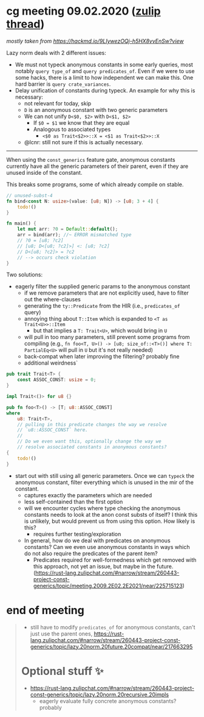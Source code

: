 # cg meeting 09.02.2020 ([zulip thread](https://rust-lang.zulipchat.com/#narrow/stream/260443-project-const-generics/topic/meeting.202021-02-09))

*mostly taken from https://hackmd.io/9LIywezOQj-h5HX8vvEnSw?view*

Lazy norm deals with 2 different issues:

- We must not typeck anonymous constants in some early queries, most notably `query type_of` and `query predicates_of`. Even if we were to use some hacks, there is a limit to how independent we can make this. One hard barrier is `query crate_variances`.
- Delay unification of constants during typeck. An example for why this is necessary:
    - not relevant for today, skip
    - `D` is an anonymous constant with two generic parameters
    - We can not unify `D<$0, $2>` with `D<$1, $2>`
        - If `$0 = $1` we know that they are equal
        - Analogous to associated types
            - `<$0 as Trait<$2>>::X = <$1 as Trait<$2>>::X`
    - @lcnr: still not sure if this is actually necessary.

---

When using the `const_generics` feature gate, anonymous constants currently have all the generic parameters of their parent, even if they are unused inside of the constant.

This breaks some programs, some of which already compile on stable.

```rust
// unused-subst-4
fn bind<const N: usize>(value: [u8; N]) -> [u8; 3 + 4] {
    todo!()
}

fn main() {
    let mut arr: ?0 = Default::default();
    arr = bind(arr); //~ ERROR mismatched type
    // ?0 = [u8; ?c2]
    // [u8; D<[u8; ?c2]>] <: [u8; ?c2]
    // D<[u8; ?c2]> = ?c2 
    // --> occurs check violation
}
```

Two solutions:
- eagerly filter the supplied generic params to the anonymous constant
    * if we remove parameters that are not explicitly used, have to filter out the where-clauses
    * generating the `ty::Predicate` from the HIR (i.e., `predicates_of` query)
    * annoying thing about `T::Item` which is expanded to `<T as Trait<U>>::Item`
        * but that implies a `T: Trait<U>`, which would bring in `U`
    * will pull in too many parameters, still prevent some programs from compiling (e.g., `fn foo<T, U>() -> [u8; size_of::<T>()] where T: PartialEq<U>` will pull in `U` but it's not really needed)
    * back-compat when later improving the filtering? probably fine
    * additional weirdness`
```rust
pub trait Trait<T> {
    const ASSOC_CONST: usize = 0;
}

impl Trait<()> for u8 {}

pub fn foo<T>() -> [T; u8::ASSOC_CONST]
where
    u8: Trait<T>,
    // pulling in this predicate changes the way we resolve
    // `u8::ASSOC_CONST` here.
    //
    // Do we even want this, optionally change the way we
    // resolve associated constants in anonymous constants?
{
    todo!()
}
```
- start out with still using all generic parameters. Once we can `typeck` the anonymous constant, filter everything which is unused in the mir of the constant.
    - captures exactly the parameters which are needed
    - less self-contained than the first option
    - will we encounter cycles where type checking the anonymous constants needs to look at the anon const substs of itself? I think this is unlikely, but would prevent us from using this option. How likely is this?
        - requires further testing/exploration
    - In general, how do we deal with predicates on anonymous constants? Can we even use anonymous constants in ways which do not also require the predicates of the parent item?
        - Predicates required for well-formedness which get removed with this approach, not yet an issue, but maybe in the future. (https://rust-lang.zulipchat.com/#narrow/stream/260443-project-const-generics/topic/meeting.2009.2E02.2E2021/near/225715123)
# end of meeting
>    - still have to modify `predicates_of` for anonymous constants, can't just use the parent ones, https://rust-lang.zulipchat.com/#narrow/stream/260443-project-const-generics/topic/lazy.20norm.20future.20compat/near/217663295
>
># Optional stuff :sparkles:
>
>- https://rust-lang.zulipchat.com/#narrow/stream/260443-project-const-generics/topic/lazy.20norm.20recursive.20impls
>    - eagerly evaluate fully concrete anonymous constants? probably
